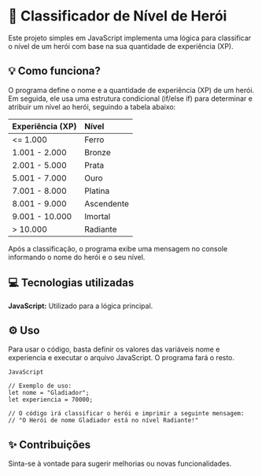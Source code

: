 
# 🚀 Classificador de Nível de Herói
Este projeto simples em JavaScript implementa uma lógica para classificar o nível de um herói com base na sua quantidade de experiência (XP).

## 💡 Como funciona?
O programa define o nome e a quantidade de experiência (XP) de um herói. Em seguida, ele usa uma estrutura condicional (if/else if) para determinar e atribuir um nível ao herói, seguindo a tabela abaixo:

| Experiência (XP) | Nível |
| :--- | :--- |
| <= 1.000 | Ferro |
| 1.001 - 2.000 | Bronze |
| 2.001 - 5.000 | Prata |
| 5.001 - 7.000 | Ouro |
| 7.001 - 8.000 | Platina |
| 8.001 - 9.000 | Ascendente |
| 9.001 - 10.000 | Imortal |
| > 10.000 | Radiante |

Após a classificação, o programa exibe uma mensagem no console informando o nome do herói e o seu nível.

## 💻 Tecnologias utilizadas
**JavaScript:** Utilizado para a lógica principal.

## ⚙️ Uso
Para usar o código, basta definir os valores das variáveis nome e experiencia e executar o arquivo JavaScript. O programa fará o resto.
````
JavaScript

// Exemplo de uso:
let nome = "Gladiador";
let experiencia = 70000;

// O código irá classificar o herói e imprimir a seguinte mensagem:
// "O Herói de nome Gladiador está no nível Radiante!"
````

## ✨ Contribuições
Sinta-se à vontade para sugerir melhorias ou novas funcionalidades.
